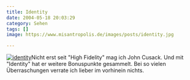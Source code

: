 ```yaml
---
title: Identity
date: 2004-05-18 20:03:29
category: Sehen
tags: []
image: https://www.misantropolis.de/images/posts/identity.jpg

---
```


[![](http://www.misantropolis.de/wp-content/uploads/2008/04/identity.jpg "identity")](http://www.misantropolis.de/wp-content/uploads/2008/04/identity.jpg)Nicht erst seit "High Fidelity" mag ich John Cusack. Und mit "Identity" hat er weitere Bonuspunkte gesammelt. Bei so vielen Überraschungen verrate ich lieber im vorhinein nichts.

